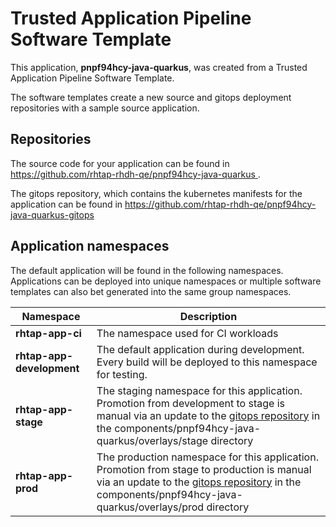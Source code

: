 # Trusted Application Pipeline Software Template

This application, **pnpf94hcy-java-quarkus**, was created from a Trusted Application Pipeline Software Template.

The software templates create a new source and gitops deployment repositories with a sample source application. 

## Repositories

The source code for your application can be found in [https://github.com/rhtap-rhdh-qe/pnpf94hcy-java-quarkus ](https://github.com/rhtap-rhdh-qe/pnpf94hcy-java-quarkus ).
 
The gitops repository, which contains the kubernetes manifests for the application can be found in 
[https://github.com/rhtap-rhdh-qe/pnpf94hcy-java-quarkus-gitops ](https://github.com/rhtap-rhdh-qe/pnpf94hcy-java-quarkus-gitops ) 

## Application namespaces 

The default application will be found in the following namespaces. Applications can be deployed into unique namespaces or multiple software templates can also bet generated into the same group namespaces.  

|  Namespace   |  Description   |  
| -------- | -------- |
| **rhtap-app-ci** | The namespace used for CI workloads |
| **rhtap-app-development** | The default application during development. Every build will be deployed to this namespace for testing. |
| **rhtap-app-stage** | The staging namespace for this application. Promotion from development to stage is manual via an update to the [gitops repository](https://github.com/rhtap-rhdh-qe/pnpf94hcy-java-quarkus-gitops ) in the components/pnpf94hcy-java-quarkus/overlays/stage directory |
| **rhtap-app-prod** | The production namespace for this application. Promotion from stage to production is manual via an update to the [gitops repository](https://github.com/rhtap-rhdh-qe/pnpf94hcy-java-quarkus-gitops ) in the components/pnpf94hcy-java-quarkus/overlays/prod directory |